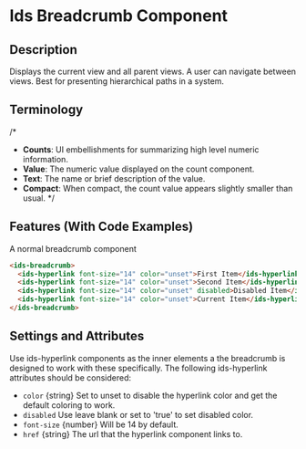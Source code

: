 # Ids Breadcrumb Component

## Description

Displays the current view and all parent views. A user can navigate between views. Best for presenting hierarchical paths in a system.

## Terminology
/*
- **Counts**: UI embellishments for summarizing high level numeric information.
- **Value**: The numeric value displayed on the count component.
- **Text**:  The name or brief description of the value.
- **Compact**: When compact, the count value appears slightly smaller than usual.
*/
## Features (With Code Examples)

A normal breadcrumb component

```html
<ids-breadcrumb>
  <ids-hyperlink font-size="14" color="unset">First Item</ids-hyperlink>
  <ids-hyperlink font-size="14" color="unset">Second Item</ids-hyperlink>
  <ids-hyperlink font-size="14" color="unset" disabled>Disabled Item</ids-hyperlink>
  <ids-hyperlink font-size="14" color="unset">Current Item</ids-hyperlink>
</ids-breadcrumb>
```

## Settings and Attributes

Use ids-hyperlink components as the inner elements a the breadcrumb is designed to work with these specifically. The following ids-hyperlink attributes should be considered:
- `color` {string} Set to unset to disable the hyperlink color and get the default coloring to work.
- `disabled` Use leave blank or set to 'true' to set disabled color.
- `font-size` {number} Will be 14 by default.
- `href` {string} The url that the hyperlink component links to.
